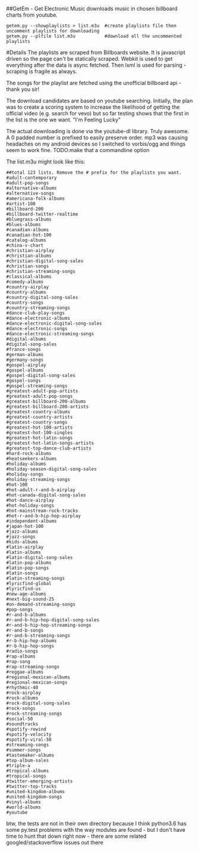 ##GetEm - Get Electronic Music
downloads music in chosen billboard charts from youtube.

```
getem.py --showplaylists > list.m3u  #create playlists file then uncomment playlists for downloading
getem.py --plfile list.m3u           #download all the uncommented playlists
```

#Details
The playlists are scraped from Billboards website.  It is javascript driven so the page can't be statically scraped.
Webkit is used to get everything after the data is async fetched.  Then lxml is used for parsing - scraping is fragile
as always.
  
The songs for the playlist are fetched using the unofficial billboard api - thank you sir!
  
The download candidates are based on youtube searching.  Initially, the plan was to create a scoring system to increase
the likelihood of getting the official video (e.g. search for vevo) but so far testing shows that the first in the list
is the one we want. "I'm Feeling Lucky"
  
The actual downloading is done via the youtube-dl library.  Truly awesome.
A 0 padded number is prefixed to easily preserve order.
mp3 was causing headaches on my android devices so I switched to vorbis/ogg and things seem to work fine.
TODO:make that a commandline option
  
The list.m3u might look like this:
  
```
##total 123 lists. Remove the # prefix for the playlists you want.
#adult-contemporary
#adult-pop-songs
#alternative-albums
#alternative-songs
#americana-folk-albums
#artist-100
#billboard-200
#billboard-twitter-realtime
#bluegrass-albums
#blues-albums
#canadian-albums
#canadian-hot-100
#catalog-albums
#china-v-chart
#christian-airplay
#christian-albums
#christian-digital-song-sales
#christian-songs
#christian-streaming-songs
#classical-albums
#comedy-albums
#country-airplay
#country-albums
#country-digital-song-sales
#country-songs
#country-streaming-songs
#dance-club-play-songs
#dance-electronic-albums
#dance-electronic-digital-song-sales
#dance-electronic-songs
#dance-electronic-streaming-songs
#digital-albums
#digital-song-sales
#france-songs
#german-albums
#germany-songs
#gospel-airplay
#gospel-albums
#gospel-digital-song-sales
#gospel-songs
#gospel-streaming-songs
#greatest-adult-pop-artists
#greatest-adult-pop-songs
#greatest-billboard-200-albums
#greatest-billboard-200-artists
#greatest-country-albums
#greatest-country-artists
#greatest-country-songs
#greatest-hot-100-artists
#greatest-hot-100-singles
#greatest-hot-latin-songs
#greatest-hot-latin-songs-artists
#greatest-top-dance-club-artists
#hard-rock-albums
#heatseekers-albums
#holiday-albums
#holiday-season-digital-song-sales
#holiday-songs
#holiday-streaming-songs
#hot-100
#hot-adult-r-and-b-airplay
#hot-canada-digital-song-sales
#hot-dance-airplay
#hot-holiday-songs
#hot-mainstream-rock-tracks
#hot-r-and-b-hip-hop-airplay
#independent-albums
#japan-hot-100
#jazz-albums
#jazz-songs
#kids-albums
#latin-airplay
#latin-albums
#latin-digital-song-sales
#latin-pop-albums
#latin-pop-songs
#latin-songs
#latin-streaming-songs
#lyricfind-global
#lyricfind-us
#new-age-albums
#next-big-sound-25
#on-demand-streaming-songs
#pop-songs
#r-and-b-albums
#r-and-b-hip-hop-digital-song-sales
#r-and-b-hip-hop-streaming-songs
#r-and-b-songs
#r-and-b-streaming-songs
#r-b-hip-hop-albums
#r-b-hip-hop-songs
#radio-songs
#rap-albums
#rap-song
#rap-streaming-songs
#reggae-albums
#regional-mexican-albums
#regional-mexican-songs
#rhythmic-40
#rock-airplay
#rock-albums
#rock-digital-song-sales
#rock-songs
#rock-streaming-songs
#social-50
#soundtracks
#spotify-rewind
#spotify-velocity
#spotify-viral-50
#streaming-songs
#summer-songs
#tastemaker-albums
#top-album-sales
#triple-a
#tropical-albums
#tropical-songs
#twitter-emerging-artists
#twitter-top-tracks
#united-kingdom-albums
#united-kingdom-songs
#vinyl-albums
#world-albums
#youtube
```
  
  
btw, the tests are not in their own directory because I think python3.6 has some py.test problems with the way modules are found - but I don't have time to hunt that down right now - there are some related googled/stackoverflow issues out there

